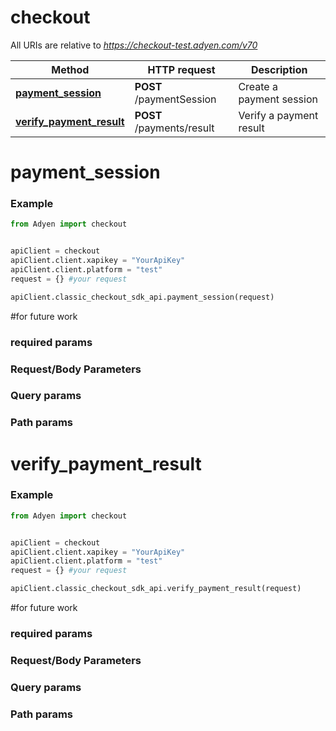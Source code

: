 # checkout

All URIs are relative to *https://checkout-test.adyen.com/v70*

Method | HTTP request | Description
------------- | ------------- | -------------
[**payment_session**](ClassicCheckoutSDKApi.md#payment_session) | **POST** /paymentSession | Create a payment session
[**verify_payment_result**](ClassicCheckoutSDKApi.md#verify_payment_result) | **POST** /payments/result | Verify a payment result




# payment_session
### Example

```python
from Adyen import checkout


apiClient = checkout
apiClient.client.xapikey = "YourApiKey"
apiClient.client.platform = "test"
request = {} #your request

apiClient.classic_checkout_sdk_api.payment_session(request)

```

#for future work
### required params
### Request/Body Parameters
### Query params
### Path params




# verify_payment_result
### Example

```python
from Adyen import checkout


apiClient = checkout
apiClient.client.xapikey = "YourApiKey"
apiClient.client.platform = "test"
request = {} #your request

apiClient.classic_checkout_sdk_api.verify_payment_result(request)

```

#for future work
### required params
### Request/Body Parameters
### Query params
### Path params


